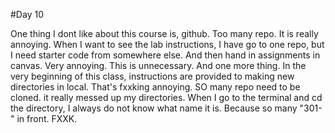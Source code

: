 #Day 10


One thing I dont like about this course is, github.   Too many repo.  It is really annoying.  When I want to see the lab instructions, I have go to one repo, but I need starter code from somewhere else.  And then hand in assignments in canvas.   Very annoying.  This is unnecessary.  And one more thing.  In the very beginning of this class, instructions are provided to making new directories in local.  That's fxxking annoying.   SO many repo need to be cloned. it really messed up my directories.  When I go to the terminal and cd the directory, I always do not know what name it is.  Because so many "301-" in front. FXXK.  
